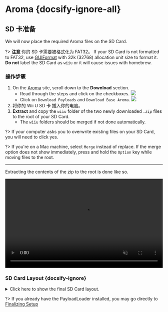 # Aroma {docsify-ignore-all}

## SD 卡准备

We will now place the required Aroma files on the SD Card.

?> **注意** 你的 SD 卡需要被格式化为 FAT32。 If your SD Card is not formatted to FAT32, use [GUIFormat](http://ridgecrop.co.uk/index.htm?guiformat.htm) with 32k (32768) allocation unit size to format it.  
**Do not** label the SD Card as `wiiu` or it will cause issues with homebrew.

### 操作步骤

1. On the [Aroma](https://aroma.foryour.cafe) site, scroll down to the **Download** section.
    - Read through the steps and click on the checkboxes. ![](../docs/assets/img/guide/Aroma_Box.png)
    - Click on `Download Payloads` and `Download Base Aroma`. ![](../docs/assets/img/guide/Aroma_DL.png)
1. 将你的 Wii U SD 卡 插入你的电脑。
1. **Extract** and copy the `wiiu` folder of the two newly downloaded *`.zip`* files to the root of your SD Card.
    - The `wiiu` folders should be merged if not done automatically.

?> If your computer asks you to overwrite existing files on your SD Card, you will need to click yes.

?> If you're on a Mac machine, select `Merge` instead of replace. If the merge option does not show immediately, press and hold the `Option` key while moving files to the root.

----------
Extracting the contents of the zip to the root is done like so.
<div style="position: relative; padding-bottom: 56.25%; height: 0; overflow: hidden; max-width: 100%; height: auto;">
  <video style="position: absolute; top: 0; left: 0; width: 100%; height: 100%;" controls muted>
    <source src="docs/assets/img/guide/SD_Prep.mp4" type="video/mp4">
    Your browser does not support the video tag.
  </video>
</div>

### SD Card Layout {docsify-ignore}

<details>
<summary>Click here to show the final SD Card layout.</summary>

```
💾sd:
 ┗ 📂wiiu
   ┣ 📂apps
   ┃ ┣ 📂AromaUpdater
   ┃ ┃ ┗📜AromaUpdater.wuhb
   ┃ ┣ 📜PayloadLoaderInstaller.wuhb
   ┃ ┗ (All other apps should be here too)
   ┣ 📂environments
   ┃ ┗ 📂aroma
   ┃   ┣ 📂modules
   ┃   ┃ ┣ 📂setup
   ┃   ┃ ┃ ┣ 📜00_mocha.rpx
   ┃   ┃ ┃ ┣ 📜10_wums_loader.rpx
   ┃   ┃ ┃ ┗ 📜99_autoboot.rpx
   ┃   ┃ ┗ (All other Aroma modules ending with .wms should be here too)
   ┃   ┣ 📂plugins
   ┃   ┃ ┣ 📜AromaBasePlugin.wps
   ┃   ┃ ┣ 📜drc_region_free.wps
   ┃   ┃ ┣ 📜homebrew_on_menu.wps
   ┃   ┃ ┣ 📜regionfree.wps
   ┃   ┃ ┗ (All other Aroma plugins ending with .wps should be here too)
   ┃   ┗ 📜root.rpx
   ┣ 📂payloads
   ┃ ┣ 📂default
   ┃ ┃ ┗ 📜payload.elf
   ┃ ┗ 📂nanddumper
   ┃   ┗ 📜payload.elf
   ┣ 📜payload.rpx
   ┗ 📜payload.elf
```

</details>

?> If you already have the PayloadLoader installed, you may go directly to [Finalizing Setup](./finalizing-setup.md)
